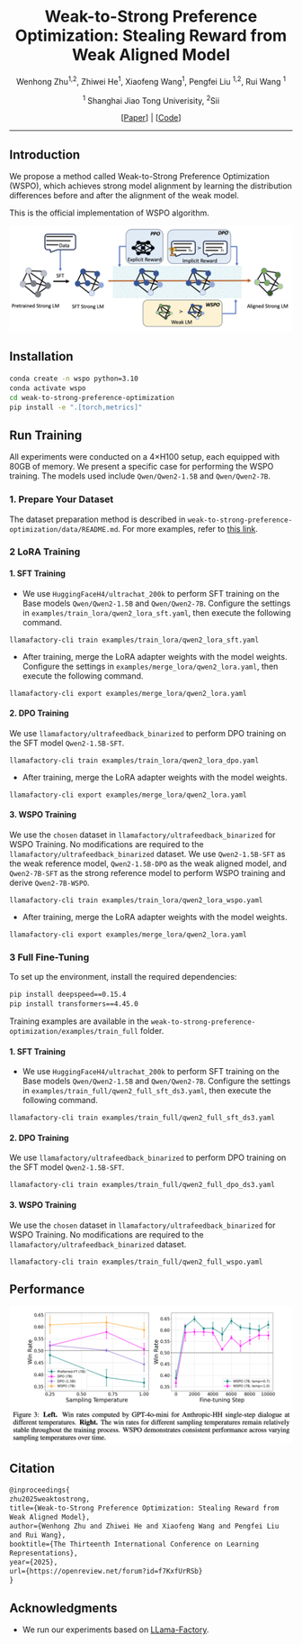<div align="center">
<h1>Weak-to-Strong Preference Optimization: Stealing Reward from Weak Aligned Model
</h1>
Wenhong Zhu<sup>1,2</sup>, Zhiwei He<sup>1</sup>, Xiaofeng Wang<sup>1</sup>, Pengfei Liu <sup>1,2</sup>,  Rui Wang <sup>1</sup>

<sup>1</sup> Shanghai Jiao Tong Univerisity,   <sup>2</sup>Sii

[<a href="https://openreview.net/forum?id=f7KxfUrRSb">Paper</a>] | [<a href="https://github.com/zwhong714/weak-to-strong-preference-optimization">Code</a>]
</div>

---
## Introduction

We propose a method called Weak-to-Strong Preference Optimization (WSPO), which achieves strong model alignment by learning the distribution differences before and after the alignment of the weak model.

This is the official implementation of WSPO algorithm. 

<img src="./img/pipeline.png" style="zoom:50%;" />

## Installation

```bash
conda create -n wspo python=3.10
conda activate wspo
cd weak-to-strong-preference-optimization
pip install -e ".[torch,metrics]"
```

## Run Training

All experiments were conducted on a 4×H100 setup, each equipped with 80GB of memory. We present a specific case for performing the WSPO training. The models used include  `Qwen/Qwen2-1.5B` and `Qwen/Qwen2-7B`. 


### 1. Prepare Your Dataset
The dataset preparation method is described in  `weak-to-strong-preference-optimization/data/README.md`. For more examples, refer to [this link](https://github.com/hiyouga/LLaMA-Factory/tree/main/data).


### 2 LoRA Training  

#### 1. SFT Training

- We use `HuggingFaceH4/ultrachat_200k` to perform SFT training on the Base models `Qwen/Qwen2-1.5B` and `Qwen/Qwen2-7B`. Configure the settings in `examples/train_lora/qwen2_lora_sft.yaml`, then execute the following command.

```
llamafactory-cli train examples/train_lora/qwen2_lora_sft.yaml
```
- After training, merge the LoRA adapter weights with the model weights.  Configure the settings in `examples/merge_lora/qwen2_lora.yaml`, then execute the following command.
```
llamafactory-cli export examples/merge_lora/qwen2_lora.yaml
```

#### 2. DPO Training
We use `llamafactory/ultrafeedback_binarized` to perform DPO training on the SFT model `Qwen2-1.5B-SFT`. 

```
llamafactory-cli train examples/train_lora/qwen2_lora_dpo.yaml
```
- After training, merge the LoRA adapter weights with the model weights.
```
llamafactory-cli export examples/merge_lora/qwen2_lora.yaml
```

#### 3. WSPO Training
We use the `chosen` dataset in `llamafactory/ultrafeedback_binarized` for WSPO Training. No modifications are required to the `llamafactory/ultrafeedback_binarized` dataset. We use `Qwen2-1.5B-SFT` as the weak reference model, `Qwen2-1.5B-DPO` as the weak aligned model, and `Qwen2-7B-SFT` as the strong reference model to perform WSPO training and derive `Qwen2-7B-WSPO`.


```
llamafactory-cli train examples/train_lora/qwen2_lora_wspo.yaml
```
- After training, merge the LoRA adapter weights with the model weights.  
```
llamafactory-cli export examples/merge_lora/qwen2_lora.yaml
```


### 3 Full Fine-Tuning  

To set up the environment, install the required dependencies:  
```bash
pip install deepspeed==0.15.4
pip install transformers==4.45.0
```  
Training examples are available in the `weak-to-strong-preference-optimization/examples/train_full` folder.  


#### 1. SFT Training

- We use `HuggingFaceH4/ultrachat_200k` to perform SFT training on the Base models `Qwen/Qwen2-1.5B` and `Qwen/Qwen2-7B`. Configure the settings in `examples/train_full/qwen2_full_sft_ds3.yaml`, then execute the following command.

```
llamafactory-cli train examples/train_full/qwen2_full_sft_ds3.yaml
```


#### 2. DPO Training
We use `llamafactory/ultrafeedback_binarized` to perform DPO training on the SFT model `Qwen2-1.5B-SFT`. 

```
llamafactory-cli train examples/train_full/qwen2_full_dpo_ds3.yaml
```

#### 3. WSPO Training
We use the `chosen` dataset in `llamafactory/ultrafeedback_binarized` for WSPO Training. No modifications are required to the `llamafactory/ultrafeedback_binarized` dataset.


```
llamafactory-cli train examples/train_full/qwen2_full_wspo.yaml
```



## Performance

<img src="./img/performance.png" style="zoom:50%;" />


## Citation

```
@inproceedings{
zhu2025weaktostrong,
title={Weak-to-Strong Preference Optimization: Stealing Reward from Weak Aligned Model},
author={Wenhong Zhu and Zhiwei He and Xiaofeng Wang and Pengfei Liu and Rui Wang},
booktitle={The Thirteenth International Conference on Learning Representations},
year={2025},
url={https://openreview.net/forum?id=f7KxfUrRSb}
}
```


## Acknowledgments

- We run our experiments based on [LLama-Factory](https://github.com/hiyouga/LLaMA-Factory).

